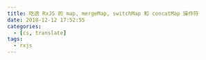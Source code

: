 ```yaml
---
title: 吃透 RxJS 的 map, mergeMap, switchMap 和 concatMap 操作符
date: 2018-12-12 17:52:55
categories:
  - [cs, translate]
tags:
  - rxjs
---
```

